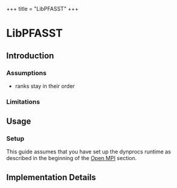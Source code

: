 +++
title = "LibPFASST"
+++
# LibPFASST

## Introduction

### Assumptions

* ranks stay in their order


### Limitations


## Usage

### Setup

This guide assumes that you have set up the dynprocs runtime as described in the beginning of the [Open MPI](@/open-mpi/_index.md) section.


## Implementation Details
